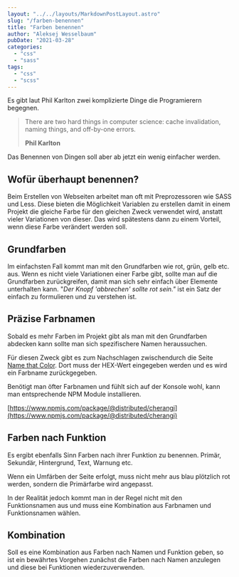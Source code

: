 ```yaml
---
layout: "../../layouts/MarkdownPostLayout.astro"
slug: "/farben-benennen"  
title: "Farben benennen"
author: "Aleksej Wesselbaum"
pubDate: "2021-03-28"
categories: 
  - "css"
  - "sass"
tags: 
  - "css"
  - "scss"
---
```


Es gibt laut Phil Karlton zwei komplizierte Dinge die Programierern begegnen.

> There are two hard things in computer science: cache invalidation, naming things, and off-by-one errors.
> 
> **Phil Karlton**

Das Benennen von Dingen soll aber ab jetzt ein wenig einfacher werden.

## Wofür überhaupt benennen?

Beim Erstellen von Webseiten arbeitet man oft mit Preprozessoren wie SASS und Less. Diese bieten die Möglichkeit Variablen zu erstellen damit in einem Projekt die gleiche Farbe für den gleichen Zweck verwendet wird, anstatt vieler Variationen von dieser. Das wird spätestens dann zu einem Vorteil, wenn diese Farbe verändert werden soll.

## Grundfarben

Im einfachsten Fall kommt man mit den Grundfarben wie rot, grün, gelb etc. aus. Wenn es nicht viele Variationen einer Farbe gibt, sollte man auf die Grundfarben zurückgreifen, damit man sich sehr einfach über Elemente unterhalten kann. "_Der Knopf 'abbrechen' sollte rot sein."_ ist ein Satz der einfach zu formulieren und zu verstehen ist.

## Präzise Farbnamen

Sobald es mehr Farben im Projekt gibt als man mit den Grundfarben abdecken kann sollte man sich spezifischere Namen heraussuchen.

Für diesen Zweck gibt es zum Nachschlagen zwischendurch die Seite [Name that Color](http://chir.ag/projects/name-that-color/#6195ED). Dort muss der HEX-Wert eingegeben werden und es wird ein Farbname zurückgegeben.

Benötigt man öfter Farbnamen und fühlt sich auf der Konsole wohl, kann man entsprechende NPM Module installieren.

[https://www.npmjs.com/package/@distributed/cherangi](https://www.npmjs.com/package/@distributed/cherangi)

## Farben nach Funktion

Es ergibt ebenfalls Sinn Farben nach ihrer Funktion zu benennen. Primär, Sekundär, Hintergrund, Text, Warnung etc.

Wenn ein Umfärben der Seite erfolgt, muss nicht mehr aus blau plötzlich rot werden, sondern die Primärfarbe wird angepasst.

In der Realität jedoch kommt man in der Regel nicht mit den Funktionsnamen aus und muss eine Kombination aus Farbnamen und Funktionsnamen wählen.

## Kombination

Soll es eine Kombination aus Farben nach Namen und Funktion geben, so ist ein bewährtes Vorgehen zunächst die Farben nach Namen anzulegen und diese bei Funktionen wiederzuverwenden.
